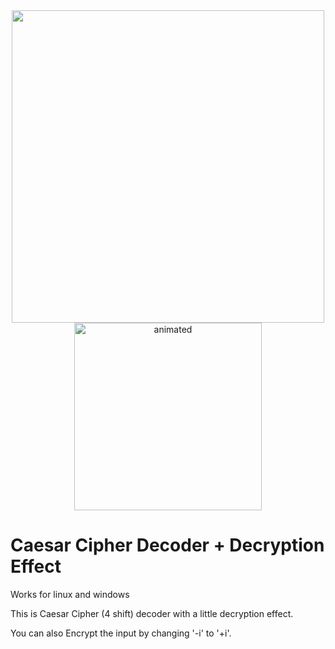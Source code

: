 <div align="center">
  <img width="500" src="https://user-images.githubusercontent.com/65507003/118813446-cd6e0e80-b8b7-11eb-8b2f-0cdf233ca8ce.png">
  </div>
  
  <div align="center">
  <img width="300"  src="https://user-images.githubusercontent.com/65507003/118805623-cc84af00-b8ae-11eb-9732-7d5f66e76bfe.gif" alt="animated">
</div>


# Caesar Cipher Decoder + Decryption Effect

Works for linux and windows

This is Caesar Cipher (4 shift) decoder with a little decryption effect.

You can also Encrypt the input by changing '-i' to '+i'.
